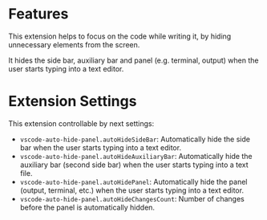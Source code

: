 # Features

This extension helps to focus on the code while writing it, by hiding unnecessary elements from the screen.

It hides the side bar, auxiliary bar and panel (e.g. terminal, output) when the user starts typing into a text editor.

# Extension Settings

This extension controllable by next settings:

- `vscode-auto-hide-panel.autoHideSideBar`: Automatically hide the side bar when the user starts typing into a text editor.
- `vscode-auto-hide-panel.autoHideAuxiliaryBar`: Automatically hide the auxiliary bar (second side bar) when the user starts typing into a text file.
- `vscode-auto-hide-panel.autoHidePanel`: Automatically hide the panel (output, terminal, etc.) when the user starts typing into a text editor.
- `vscode-auto-hide-panel.autoHideChangesCount`: Number of changes before the panel is automatically hidden.

